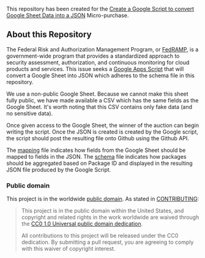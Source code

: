 This repository has been created for the [Create a Google Script to convert Google Sheet Data into a JSON](https://micropurchase.18f.gov/auctions/21) Micro-purchase.

## About this Repository
The Federal Risk and Authorization Management Program, or [FedRAMP](https://www.fedramp.gov/), is a government-wide program that provides a standardized approach to security assessment, authorization, and continuous monitoring for cloud products and services. This issue seeks a [Google Apps Script](https://developers.google.com/apps-script/) that will convert a Google Sheet into JSON which adheres to the schema file in this repository.

We use a non-public Google Sheet. Because we cannot make this sheet fully public, we have made available a CSV which has the same fields as the Google Sheet. It's worth noting that this CSV contains only fake data (and no sensitive data).

Once given access to the Google Sheet, the winner of the auction can begin writing the script.
Once the JSON is created is created by the Google script, the script should post the resulting file onto Github using the Github API.

The [mapping](https://github.com/18F/fedramp-micropurchase/blob/master/mapping.json) file indicates how fields from the Google Sheet should be mapped to fields in the JSON.
The [schema](https://github.com/18F/fedramp-micropurchase/blob/master/schema.json) file indicates how packages should be aggregated based on Package ID and displayed in the resulting JSON file produced by the Google Script.

### Public domain

This project is in the worldwide [public domain](LICENSE.md). As stated in [CONTRIBUTING](CONTRIBUTING.md):

> This project is in the public domain within the United States, and copyright and related rights in the work worldwide are waived through the [CC0 1.0 Universal public domain dedication](https://creativecommons.org/publicdomain/zero/1.0/).
>
> All contributions to this project will be released under the CC0 dedication. By submitting a pull request, you are agreeing to comply with this waiver of copyright interest.
